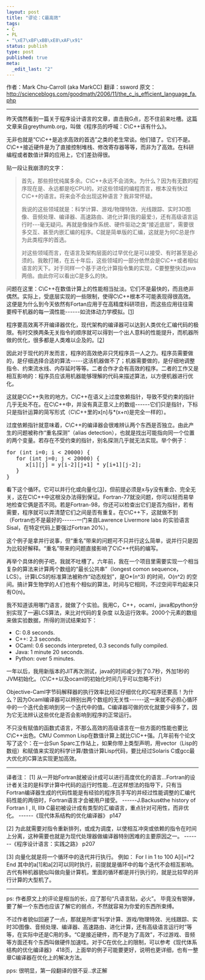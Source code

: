 ```yaml
--- 
layout: post
title: "谬论：C最高效"
tags: 
- C
- PL
- "\xE7\xBF\xBB\xE8\xAF\x91"
status: publish
type: post
published: true
meta: 
  _edit_last: "2"
---
```

作者：Mark Chu-Carroll (aka MarkCC)
翻译：ssword
原文：<a href="http://scienceblogs.com/goodmath/2006/11/the_c_is_efficient_language_fa.php">http://scienceblogs.com/goodmath/2006/11/the_c_is_efficient_language_fa.php</a>

<hr />

昨天偶然看到一篇关于程序设计语言的文章，直击我G点，忍不住前来吐槽。这篇文章来自greythumb.org，叫做《程序员的呼喊：C\C++该有什么》。

无非也就是“C\C++是追求高效的首选”之类的老生常谈。他们错了。它们不是。C\C++接近硬件是为了直接控制堆栈、修改寄存器等等，而非为了高效。在科研编程或者数值计算的应用上，它们差劲得很。

贴一段让我崩溃的文字：

<blockquote>首先，那些担忧纯属多余。C\C++永远不会消失。为什么？因为有无数的程序现在是、永远都是吃CPU的。对这些领域的编程而言，根本没有快过C\C++的语言。将来会不会出现这种语言？我非常怀疑。

我说的这些领域就是：科学计算、游戏/物理特效、光线跟踪、实时3D图像、音频处理、编译器、高速路由、进化计算(我的最爱:)，还有高级语言运行时---毫无疑问。再就是像操作系统、硬件驱动之类“接近底层”，需要很多交互、甚至内嵌汇编的程序。C就是简单版的汇编，这就是为何C总是作为此类程序的首选。

对这些领域而言，在语言及架构层面的过早优化是可以接受、有时甚至是必须的。我敢打赌，在五十年后，这些领域的一部分依然会是C\C++或者相似语言的天下。对于同样一个基于进化计算指令集的实现，C要整整快过java两倍。由此你可以看出C是多么的快。</blockquote>

问题在这里：C\C++在数值计算上的性能相当扯淡。它们不是最快的，而且绝非偶然。实际上，受底层实现的一些限制，使得C\C++根本不可能表现得很高效。这便是为什么到今天依然有Fortan应用于在高精度科研项目，而这些应用往往需要榨干机器的每一滴性能------如流体动力学模拟。[<a href="#q1">1</a>]

程序要高效离不开编译器优化，现代架构的编译器可以达到人类优化汇编代码的极限。有时交换两条无关指令的顺序就可以得到一个出人意料的性能提升，而机器所做的优化，很多都是人类难以企及的。[<a href="#q2">2</a>]

因此对于现代的开发而言，程序的高效绝非只凭程序员一人之力。程序员需要做的，是仔细选择合适的算法-----这活机器做不了；机器需要做的，是仔细地调整指令、约束流水线、内存延时等等。二者合作才会有高效的程序。二者的工作又是相互影响的：程序员应该用机器能够理解的代码来描述算法，以方便机器进行优化。

这就是C\C++失败的地方。C\C++在语义上过度依赖指针，导致不受约束的指针几乎无处不在。在C\C++中，并没有真正意义上的数组------它们只是指针，下标只是指针运算的简写形式（C\C++里的x[n]与*(x+n)是完全一样的）。

过度依赖指针就意味着，C\C++的编译器会很难辨认两个东西是否独立。由此产生的问题被称作“重名探测”（alias detection），也就是找出可能指向同一个位置的两个变量。若存在不受约束的指针，别名探测几乎就无法实现。举个例子：

<pre lang="c">
for (int i=0; i < 20000) {
   for (int j=0; j < 20000) {
      x[i][j] = y[i-2][j+1] * y[i+1][j-2];
   }
}
</pre>

看下这个循环。它可以并行化或向量化[<a href="#q3">3</a>]，但前提必须是x与y没有重合、完全无关，这在C\C++中这根没办法得到保证。Fortran-77就没问题，你可以轻而易举地检查它俩是否不同。若是Fortran-98，你还可以检查出它们是否为指针，若有需要，程序就可以弄清楚它们之间是否有重复。在C\C++下，这就做不到（Fortran也不是最好的------一门来自Lawrence Livermore labs 的实验语言Sisal，在特定代码上要强过Fortran 20%）。

这个例子是拿并行说事，但“重名”带来的问题可不只并行这么简单，说并行只是因为比较好解释。“重名”带来的问题直接影响了C\C++代码的编写。

再举个具体的例子吧，我就不吐槽了。六年前，我在一个项目里需要实现一个相当复杂的算法来计算两个数组的“最长公共串”（longest comon sequence， LCS）。计算LCS的标准算法被称作“动态规划”，是O*(n^3) 的时间，O(n^2) 的空间。搞计算生物学的人们也有个相似的算法，时间与它相同，不过空间平均起来只有O(n)。

我不知道该用哪门语言，就做了个实验。我用C，C++，ocaml，java和python分别实现了一遍LCS算法，来比对代码的复杂度
以及运行效率。2000个元素的数组来做实验数据，所得的测试结果如下：

<ul>
	<li>C: 0.8 seconds.</li>
	<li>C++: 2.3 seconds.</li>
	<li>OCaml: 0.6 seconds interpreted, 0.3 seconds fully compiled.</li>
	<li>Java: 1 minute 20 seconds.</li>
	<li>Python: over 5 minutes.</li>
</ul>

一年以后，我用新版本的JIT再次测试，java的时间减少到了0.7秒，外加1秒的JVM初始化。（C\C++以及ocaml的初始化时间几乎可以忽略不计）

Objective-Caml字节码解释器的执行效率比经过仔细优化的C程序还要高！为什么？因为Ocaml编译器可以辨别出两个数组的无关性------这一来就不必担心循环中的一个迭代会影响到另一个迭代中的值。C编译器可做的优化就要少得多了，因为它无法辨认这些优化是否会影响到程序的正常运行。

不只没有赋值的函数式语言，不那么高效的高级语言在一些方面的性能也要比C\C++出色。CMU Common Lisp在数值计算上就比C\C++强。几年前有个论文写了这个：在一台Sun Sparc工作站上，如果你带上类型声明，用vector（Lisp的数组）和赋值来实现的科学计算/数值计算Lisp代码，要比经过Solaris C或gcc最大优化的C算法实现更加高效。


<hr />

译者注：
<a name="q1"></a>[1] 从一开始Fortran就被设计成可以进行高度优化的语言…Fortran的设计者关注的是科学计算中代码的运行时性能…在这样想法的指导下，只有当Fortran编译器生成的代码性能是有经验的程序员手写的并经过性能调整的汇编代码性能的两倍时，Fortran语言才会被用户接受。 ------J.Backus《the history of Fortran I , II, III》
C最初被设计成有类型的汇编语言，重点针对可用性，而非优化。 ------《现代体系结构的优化编译器》 p147

<a name="q2"></a>[2] 为此就需要对指令重新排列，或成为调度，以使相互冲突或依赖的指令在时间上分离，这种需要也就是为现代处理器做编译器特别困难的主要原因之一。 -------《程序设计语言：实践之路》 p207

<a name="q3"></a>[3] 向量化就是将一个循环中的迭代并行执行。
例如：
For I  in  1 to 100
    A[i]=i*2
End
其中的a[1]和a[2]可以同时执行，前提就是循环中的每个迭代不会相互影响。古代有种机器貌似叫做向量计算机，里面的循环都是并行执行的，就是比较早的并行计算的大型机了。

<hr />

ps:
作者原文上的评论是相当的长，应了那句“凡语言贴，必火”。 毕竟没有银弹，要了解一个东西也应该了解它的弱点，不然就容易为你爱的东西所束缚。

不过作者貌似回避了一点，那就是所谓“科学计算、游戏/物理特效、光线跟踪、实时3D图像、音频处理、编译器、高速路由、进化计算，还有高级语言运行时”等等，在实际中还是C用的多。“C是接近硬件，而不是为了高效”，不过游戏、音频等方面还有个东西叫做硬件加速哇。对于C在优化上的限制，可以参考《现代体系结构的优化编译器》 418页，上面举的例子可能要更好，说明也更详细，也有一整章C编译器在优化上的解决方法。

pps: 很明显，第一段翻译的很不妥..求正解
